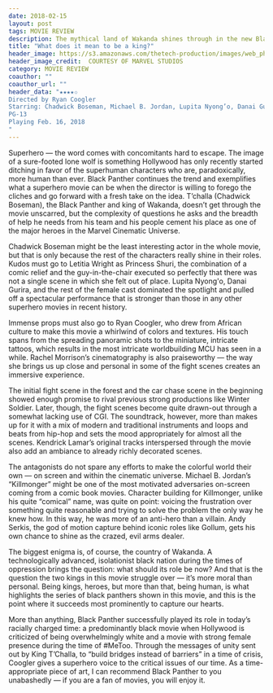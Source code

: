 ```yaml
---
date: 2018-02-15
layout: post
tags: MOVIE REVIEW
description: The mythical land of Wakanda shines through in the new Black Panther
title: "What does it mean to be a king?"
header_image: https://s3.amazonaws.com/thetech-production/images/web_photos/web/8462_BlackPanther596d2f1e1f199.jpg?1518577405
header_image_credit:  COURTESY OF MARVEL STUDIOS 
category: MOVIE REVIEW
coauthor: ""
coauthor_url: ""
header_data: "★★★★✩
Directed by Ryan Coogler
Starring: Chadwick Boseman, Michael B. Jordan, Lupita Nyong’o, Danai Gurira, Martin Freeman
PG-13
Playing Feb. 16, 2018
"
---
```


Superhero — the word comes with concomitants hard to escape. The image of a sure-footed lone wolf is something Hollywood has only recently started ditching in favor of the superhuman characters who are, paradoxically, more human than ever.<!--break--> Black Panther continues the trend and exemplifies what a superhero movie can be when the director is willing to forego the cliches and go forward with a fresh take on the idea. T’challa (Chadwick Boseman), the Black Panther and king of Wakanda, doesn’t get through the movie unscarred, but the complexity of questions he asks and the breadth of help he needs from his team and his people cement his place as one of the major heroes in the Marvel Cinematic Universe.

Chadwick Boseman might be the least interesting actor in the whole movie, but that is only because the rest of the characters really shine in their roles. Kudos must go to Letitia Wright as Princess Shuri, the combination of a comic relief and the guy-in-the-chair executed so perfectly that there was not a single scene in which she felt out of place. Lupita Nyong'o, Danai Gurira, and the rest of the female cast dominated the spotlight and pulled off a spectacular performance that is stronger than those in any other superhero movies in recent history.

Immense props must also go to Ryan Coogler, who drew from African culture to make this movie a whirlwind of colors and textures. His touch spans from the spreading panoramic shots to the miniature, intricate tattoos, which results in the most intricate worldbuilding MCU has seen in a while. Rachel Morrison’s cinematography is also praiseworthy — the way she brings us up close and personal in some of the fight scenes creates an immersive experience.

The initial fight scene in the forest and the car chase scene in the beginning showed enough promise to rival previous strong productions like Winter Soldier. Later, though, the fight scenes become quite drawn-out through a somewhat lacking use of CGI. The soundtrack, however, more than makes up for it with a mix of modern and traditional instruments and loops and beats from hip-hop and sets the mood appropriately for almost all the scenes. Kendrick Lamar’s original tracks interspersed through the movie also add an ambiance to already richly decorated scenes.

The antagonists do not spare any efforts to make the colorful world their own — on screen and within the cinematic universe. Michael B. Jordan’s “Killmonger” might be one of the most motivated adversaries on-screen coming from a comic book movies. Character building for Killmonger, unlike his quite “comical” name, was quite on point: voicing the frustration over something quite reasonable and trying to solve the problem the only way he knew how. In this way, he was more of an anti-hero than a villain. Andy Serkis, the god of motion capture behind iconic roles like Gollum, gets his own chance to shine as the crazed, evil arms dealer.

The biggest enigma is, of course, the country of Wakanda. A technologically advanced, isolationist black nation during the times of oppression brings the question: what should its role be now? And that is the question the two kings in this movie struggle over — it’s more moral than personal. Being kings, heroes, but more than that, being human, is what highlights the series of black panthers shown in this movie, and this is the point where it succeeds most prominently to capture our hearts.

More than anything, Black Panther successfully played its role in today’s racially charged time: a predominantly black movie when Hollywood is criticized of being overwhelmingly white and a movie with strong female presence during the time of #MeToo. Through the messages of unity sent out by King T’Challa, to “build bridges instead of barriers” in a time of crisis, Coogler gives a superhero voice to the critical issues of our time. As a time-appropriate piece of art, I can recommend Black Panther to you unabashedly — if you are a fan of movies, you will enjoy it.